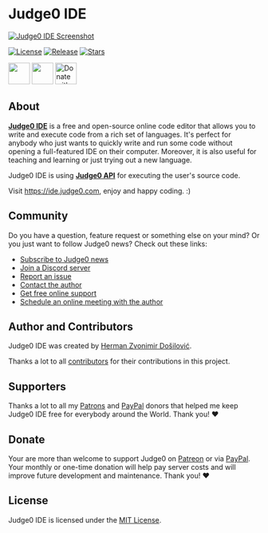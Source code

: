 # Judge0 IDE
[![Judge0 IDE Screenshot](https://github.com/judge0/ide/blob/master/.github/screenshot.png?raw=true)](https://ide.judge0.com/?7U55)

[![License](https://img.shields.io/github/license/judge0/ide?color=2185d0&style=flat-square)](https://github.com/judge0/ide/blob/master/LICENSE)
[![Release](https://img.shields.io/github/v/release/judge0/ide?color=2185d0&style=flat-square)](https://github.com/judge0/ide/releases)
[![Stars](https://img.shields.io/github/stars/judge0/ide?color=2185d0&style=flat-square)](https://github.com/judge0/ide/stargazers)

<a href="https://www.producthunt.com/posts/judge0-ide" target="_blank"><img src="https://api.producthunt.com/widgets/embed-image/v1/featured.svg?post_id=179885&theme=light" alt="" height="43px" /></a>
<a href="https://patreon.com/hermanzdosilovic" target="_blank"><img src="https://c5.patreon.com/external/logo/become_a_patron_button@2x.png" alt="" height="43px" /></a>
<a href="https://paypal.me/hermanzdosilovic" target="_blank"><img src="https://www.paypalobjects.com/en_US/i/btn/btn_donateCC_LG.gif" alt="Donate with PayPal" height="43px" /></a>

## About
[**Judge0 IDE**](https://ide.judge0.com) is a free and open-source online code editor that allows you to write and execute code from a rich set of languages. It's perfect for anybody who just wants to quickly write and run some code without opening a full-featured IDE on their computer. Moreover, it is also useful for teaching and learning or just trying out a new language.

Judge0 IDE is using [**Judge0 API**](https://api.judge0.com) for executing the user's source code.

Visit https://ide.judge0.com, enjoy and happy coding. :)

## Community
Do you have a question, feature request or something else on your mind?
Or you just want to follow Judge0 news?
Check out these links:

* [Subscribe to Judge0 news](https://judge0.com/#subscribe)
* [Join a Discord server](https://discord.gg/6dvxeA8)
* [Report an issue](https://github.com/judge0/ide/issues/new)
* [Contact the author](https://github.com/hermanzdosilovic)
* [Get free online support](https://judge0.appointlet.com)
* [Schedule an online meeting with the author](https://judge0.appointlet.com)

## Author and Contributors
Judge0 IDE was created by [Herman Zvonimir Došilović](https://github.com/hermanzdosilovic).

Thanks a lot to all [contributors](https://github.com/judge0/ide/graphs/contributors) for their contributions in this project.

## Supporters
Thanks a lot to all my [Patrons](https://www.patreon.com/hermanzdosilovic) and [PayPal](https://paypal.me/hermanzdosilovic) donors that helped me keep Judge0 IDE free for everybody around the World. Thank you! ♥

## Donate
Your are more than welcome to support Judge0 on [Patreon](https://www.patreon.com/hermanzdosilovic) or via [PayPal](https://paypal.me/hermanzdosilovic). Your monthly or one-time donation will help pay server costs and will improve future development and maintenance. Thank you! ♥

## License
Judge0 IDE is licensed under the [MIT License](https://github.com/judge0/ide/blob/master/LICENSE).
